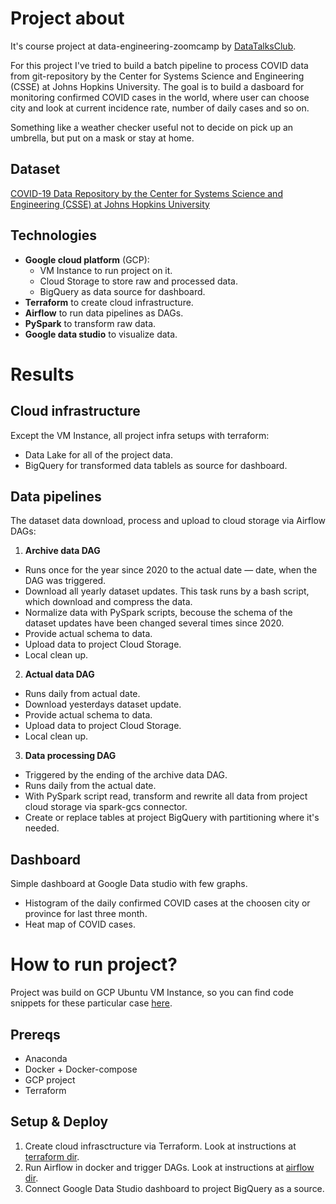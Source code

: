 # Project about 
It's course project at data-engineering-zoomcamp by [DataTalksClub](https://github.com/DataTalksClub/data-engineering-zoomcamp).

For this project I've tried to build a batch pipeline to process COVID data from git-repository by the Center for Systems Science and Engineering (CSSE) at Johns Hopkins University. The goal is to build a dasboard for monitoring confirmed COVID cases in the world, where user can choose city and look at current incidence rate, number of daily cases and so on.

Something like a weather checker useful not to decide on pick up an umbrella, but put on a mask or stay at home.

## Dataset
[COVID-19 Data Repository by the Center for Systems Science and Engineering (CSSE) at Johns Hopkins University](https://github.com/CSSEGISandData/COVID-19/tree/master/csse_covid_19_data)

## Technologies
- **Google cloud platform** (GCP):
  - VM Instance to run project on it.
  - Cloud Storage to store raw and processed data.
  - BigQuery as data source for dashboard.
- **Terraform** to create cloud infrastructure.
- **Airflow** to run data pipelines as DAGs.
- **PySpark** to transform raw data.
- **Google data studio** to visualize data.

# Results 
## Cloud infrastructure
Except the VM Instance, all project infra setups with terraform: 
- Data Lake for all of the project data.
- BigQuery for transformed data tablels as source for dashboard.

## Data pipelines
The dataset data download, process and upload to cloud storage via Airflow DAGs:
1. **Archive data DAG** 
  - Runs once for the year since 2020 to the actual date — date, when the DAG was triggered. 
  - Download all yearly dataset updates. This task runs by a bash script, which download and compress the data. 
  - Normalize data with PySpark scripts, becouse the schema of the dataset updates have been changed several times since 2020. 
  - Provide actual schema to data.
  - Upload data to project Cloud Storage.
  - Local clean up.
2. **Actual data DAG**
  - Runs daily from actual date. 
  - Download yesterdays dataset update.
  - Provide actual schema to data.
  - Upload data to project Cloud Storage.
  - Local clean up.
3. **Data processing DAG** 
  - Triggered by the ending of the archive data DAG.
  - Runs daily from the actual date.
  - With PySpark script read, transform and rewrite all data from project cloud storage via spark-gcs connector. 
  - Create or replace tables at project BigQuery with partitioning where it's needed. 

## Dashboard
Simple dashboard at Google Data studio with few graphs.
- Histogram of the daily confirmed COVID cases at the choosen city or province for last three month. 
- Heat map of COVID cases.

# How to run project? 
Project was build on GCP Ubuntu VM Instance, so you can find code snippets for these particular case [here](https://github.com/technomonah/CSSE_data_de/blob/main/prereqs-setup.md).

## Prereqs
- Anaconda
- Docker + Docker-compose
- GCP project
- Terraform

## Setup & Deploy
1. Create cloud infrasctructure via Terraform. Look at instructions at [terraform dir](https://github.com/technomonah/CSSE_data_de/tree/main/terraform).
2. Run Airflow in docker and trigger DAGs. Look at instructions at [airflow dir](https://github.com/technomonah/CSSE_data_de/tree/main/airflow).
3. Connect Google Data Studio dashboard to project BigQuery as a source.

